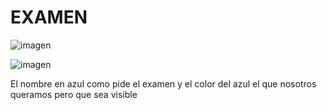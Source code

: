 # EXAMEN

![imagen](https://user-images.githubusercontent.com/78345826/115858448-41d79e00-a42f-11eb-8e4c-d439827ae4e4.png)

![imagen](https://user-images.githubusercontent.com/78345826/115858823-b8749b80-a42f-11eb-981e-01d70d9f6198.png)

El nombre en azul como pide el examen y el color del azul el que nosotros queramos pero que sea visible
